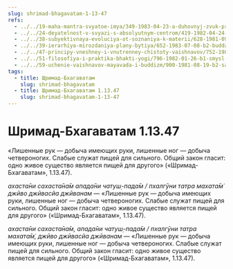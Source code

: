 ```yaml
---
slug: shrimad-bhagavatam-1-13-47
refs:
  - ../../19-maha-mantra-svyatoe-imya/349-1983-04-23-a-duhovnyj-zvuk-privedet-na-zemlyu-lyubvi.md
  - ../../24-deyatelnost-v-svyazi-s-absolyutnym-centrom/419-1982-04-24-a4-b1-sluzhenie-absolyutnomu-tsentru-edinstvennyj-vyhod-iz-krugovorota-karmy.md
  - ../../38-subyektivnaya-evoluciya-ot-soznaniya-k-materii/628-1981-09-05-a3-obyasnenie-ponyatiya-adhokshadzha.md
  - ../../39-ierarhiya-mirozdaniya-plany-bytiya/652-1983-07-08-b2-budda-shankara-ramanudzha-i-shri-chajtanya-ob-izmereniyah-duhovnogo-bytiya.md
  - ../../47-principy-vneshney-i-vnutrenney-chistoty-vaishnavov/752-1982-06-08-a2-o-dozvolenii-na-upotreblenie-myasa-i-vina-v-nekotoryh-vedicheskih-pisaniyah-biblii-i-korane.md
  - ../../51-filosofiya-i-praktika-bhakti-yogi/796-1982-01-26-b1-smysl-shikhi-legkij-sposob-prevzojti-mir-materii.md
  - ../../59-uchenie-vaishnavov-mayavada-i-buddizm/900-1981-08-19-b2-satyam-shivam-advayam-vs-satyam-shivam-sundaram.md
tags:
  - title: Шримад-Бхагаватам
    slug: shrimad-bhagavatam
  - title: Шримад-Бхагаватам 1.13.47
    slug: shrimad-bhagavatam-1-13-47
---
```


# Шримад-Бхагаватам 1.13.47

«Лишенные рук — добыча имеющих руки, лишенные ног — добыча четвероногих. Слабые служат пищей для сильного. Общий закон гласит: одно живое существо является пищей для другого» («Шримад-Бхагаватам», 1.13.47).

*ахаста̄ни сахаста̄на̄м апада̄ни чатуш̣-пада̄м / пхалгӯни татра махата̄м̇ джӣво джӣвасйа джӣванам* — «Лишенные рук — добыча имеющих руки, лишенные ног — добыча четвероногих. Слабые служат пищей для сильного. Общий закон гласит: одно живое существо является пищей для другого» («Шримад-Бхагаватам», 1.13.47).

*ахаста̄ни сахаста̄на̄м, апада̄ни чатуш̣-пада̄м / пхалгӯни татра махата̄м̇, джӣво джӣвасйа джӣванам* — «Лишенные рук — добыча имеющих руки, лишенные ног — добыча четвероногих. Слабые служат пищей для сильного. Общий закон гласит: одно живое существо является пищей для другого» («Шримад-Бхагаватам», 1.13.47).

